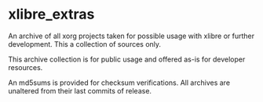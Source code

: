 # xlibre_extras
An archive of all xorg projects taken for possible usage with xlibre or further development. This a collection of sources only.

This archive collection is for public usage and offered as-is for developer resources.

An md5sums is provided for checksum verifications. All archives are unaltered from their last commits of release.
